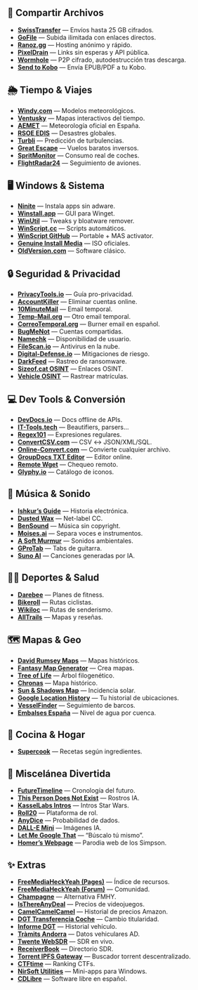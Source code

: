 ## 🚚 Compartir Archivos
- **[SwissTransfer](https://www.swisstransfer.com/)** — Envíos hasta 25 GB cifrados.
- **[GoFile](https://gofile.io/)** — Subida ilimitada con enlaces directos.
- **[Ranoz.gg](https://ranoz.gg/)** — Hosting anónimo y rápido.
- **[PixelDrain](https://pixeldrain.com/)** — Links sin esperas y API pública.
- **[Wormhole](https://wormhole.app/)** — P2P cifrado, autodestrucción tras descarga.
- **[Send to Kobo](https://www.sendtokobo.com/)** — Envía EPUB/PDF a tu Kobo.

## 🌦️ Tiempo & Viajes
- **[Windy.com](https://www.windy.com/)** — Modelos meteorológicos.
- **[Ventusky](https://www.ventusky.com/)** — Mapas interactivos del tiempo.
- **[AEMET](https://www.aemet.es/)** — Meteorología oficial en España.
- **[RSOE EDIS](https://hisz.rsoe.hu/alertmap/index.php?lang=eng)** — Desastres globales.
- **[Turbli](https://turbli.com/)** — Predicción de turbulencias.
- **[Great Escape](https://greatescape.co/)** — Vuelos baratos inversos.
- **[SpritMonitor](https://www.spritmonitor.de/)** — Consumo real de coches.
- **[FlightRadar24](https://www.flightradar24.com/)** — Seguimiento de aviones.

## 🖥️ Windows & Sistema
- **[Ninite](https://ninite.com/)** — Instala apps sin adware.
- **[Winstall.app](https://winstall.app/)** — GUI para Winget.
- **[WinUtil](https://github.com/ChrisTitusTech/winutil)** — Tweaks y bloatware remover.
- **[WinScript.cc](https://winscript.cc/)** — Scripts automáticos.
- **[WinScript GitHub](https://github.com/ChrisTitusTech/winutil)** — Portable + MAS activator.
- **[Genuine Install Media](https://tb.rg-adguard.net/public.php)** — ISO oficiales.
- **[OldVersion.com](https://www.oldversion.com/)** — Software clásico.

## 🔒 Seguridad & Privacidad
- **[PrivacyTools.io](https://www.privacytools.io/)** — Guía pro-privacidad.
- **[AccountKiller](https://www.accountkiller.com/)** — Eliminar cuentas online.
- **[10MinuteMail](https://10minutemail.com/)** — Email temporal.
- **[Temp-Mail.org](https://temp-mail.org/)** — Otro email temporal.
- **[CorreoTemporal.org](https://correotemporal.org/)** — Burner email en español.
- **[BugMeNot](https://bugmenot.com/)** — Cuentas compartidas.
- **[Namechk](https://namechk.com/)** — Disponibilidad de usuario.
- **[FileScan.io](https://www.filescan.io/)** — Antivirus en la nube.
- **[Digital-Defense.io](https://digital-defense.io/)** — Mitigaciones de riesgo.
- **[DarkFeed](https://darkfeed.io/)** — Rastreo de ransomware.
- **[Sizeof.cat OSINT](https://sizeof.cat)** — Enlaces OSINT.
- **[Vehicle OSINT](https://vehicle-osint.io/)** — Rastrear matrículas.

## 💻 Dev Tools & Conversión
- **[DevDocs.io](https://devdocs.io/)** — Docs offline de APIs.
- **[IT-Tools.tech](https://it-tools.tech/)** — Beautifiers, parsers...
- **[Regex101](https://regex101.com/)** — Expresiones regulares.
- **[ConvertCSV.com](https://www.convertcsv.com/)** — CSV ↔ JSON/XML/SQL.
- **[Online-Convert.com](https://www.online-convert.com/)** — Convierte cualquier archivo.
- **[GroupDocs TXT Editor](https://products.groupdocs.app/editor/txt)** — Editor online.
- **[Remote Wget](https://tools.keycdn.com/http2-test)** — Chequeo remoto.
- **[Glyphy.io](https://glyphy.io/)** — Catálogo de iconos.

## 🎵 Música & Sonido
- **[Ishkur’s Guide](https://music.ishkur.com/)** — Historia electrónica.
- **[Dusted Wax](http://dustedwax.org/)** — Net-label CC.
- **[BenSound](https://www.bensound.com/)** — Música sin copyright.
- **[Moises.ai](https://moises.ai/)** — Separa voces e instrumentos.
- **[A Soft Murmur](https://asoftmurmur.com/)** — Sonidos ambientales.
- **[GProTab](https://www.gprotab.net/)** — Tabs de guitarra.
- **[Suno AI](https://app.suno.ai/)** — Canciones generadas por IA.

## 🏃‍♂️ Deportes & Salud
- **[Darebee](https://darebee.com/)** — Planes de fitness.
- **[Bikeroll](https://bikeroll.net/)** — Rutas ciclistas.
- **[Wikiloc](https://www.wikiloc.com/)** — Rutas de senderismo.
- **[AllTrails](https://www.alltrails.com/)** — Mapas y reseñas.

## 🗺️ Mapas & Geo
- **[David Rumsey Maps](https://www.davidrumsey.com/)** — Mapas históricos.
- **[Fantasy Map Generator](https://azgaar.github.io/Fantasy-Map-Generator/)** — Crea mapas.
- **[Tree of Life](https://tolweb.org/tree/)** — Árbol filogenético.
- **[Chronas](http://chronas.org/)** — Mapa histórico.
- **[Sun & Shadows Map](https://www.sunearthtools.com/)** — Incidencia solar.
- **[Google Location History](https://www.google.com/maps/timeline)** — Tu historial de ubicaciones.
- **[VesselFinder](https://www.vesselfinder.com/)** — Seguimiento de barcos.
- **[Embalses España](https://www.embalses.net/)** — Nivel de agua por cuenca.

## 🍳 Cocina & Hogar
- **[Supercook](https://www.supercook.com/)** — Recetas según ingredientes.

## 🎲 Miscelánea Divertida
- **[FutureTimeline](https://futuretimeline.net/)** — Cronología del futuro.
- **[This Person Does Not Exist](https://thispersondoesnotexist.com/)** — Rostros IA.
- **[KasselLabs Intros](https://starwarsintrocreator.kassellabs.io/)** — Intros Star Wars.
- **[Roll20](https://roll20.net/)** — Plataforma de rol.
- **[AnyDice](https://anydice.com/)** — Probabilidad de dados.
- **[DALL-E Mini](https://huggingface.co/spaces/dalle-mini/dalle-mini)** — Imágenes IA.
- **[Let Me Google That](https://letmegooglethat.com/)** — “Búscalo tú mismo”.
- **[Homer’s Webpage](https://thehomerweb.com/)** — Parodia web de los Simpson.

## ✨ Extras
- **[FreeMediaHeckYeah (Pages)](https://rentry.co/fmhy)** — Índice de recursos.
- **[FreeMediaHeckYeah (Forum)](https://forum.fmhy.net/)** — Comunidad.
- **[Champagne](https://rentry.org/champagne)** — Alternativa FMHY.
- **[IsThereAnyDeal](https://isthereanydeal.com/)** — Precios de videojuegos.
- **[CamelCamelCamel](https://camelcamelcamel.com/)** — Historial de precios Amazon.
- **[DGT Transferencia Coche](https://sede.dgt.gob.es/)** — Cambio titularidad.
- **[Informe DGT](https://sede.dgt.gob.es/es/vehiculos/informe-de-vehiculo/)** — Historial vehículo.
- **[Tràmits Andorra](https://www.tramits.ad/)** — Datos vehiculares AD.
- **[Twente WebSDR](http://websdr.ewi.utwente.nl:8901/)** — SDR en vivo.
- **[ReceiverBook](https://www.receiverbook.de/)** — Directorio SDR.
- **[Torrent IPFS Gateway](https://search.btorrent.xyz/)** — Buscador torrent descentralizado.
- **[CTFtime](https://ctftime.org/)** — Ranking CTFs.
- **[NirSoft Utilities](https://www.nirsoft.net/)** — Mini-apps para Windows.
- **[CDLibre](https://www.cdlibre.org/)** — Software libre en español.
